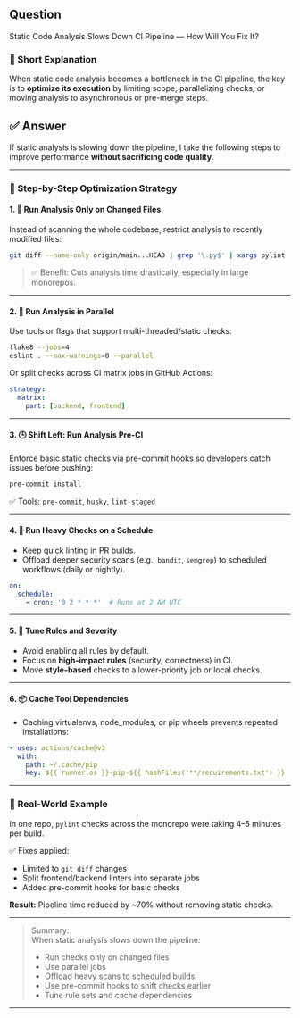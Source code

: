 ## Question  
Static Code Analysis Slows Down CI Pipeline — How Will You Fix It?

### 📝 Short Explanation  
When static code analysis becomes a bottleneck in the CI pipeline, the key is to **optimize its execution** by limiting scope, parallelizing checks, or moving analysis to asynchronous or pre-merge steps.

## ✅ Answer  

If static analysis is slowing down the pipeline, I take the following steps to improve performance **without sacrificing code quality**.

---

### 🧭 Step-by-Step Optimization Strategy

#### 1. 🔄 **Run Analysis Only on Changed Files**
Instead of scanning the whole codebase, restrict analysis to recently modified files:
```bash
git diff --name-only origin/main...HEAD | grep '\.py$' | xargs pylint
```

> ✅ Benefit: Cuts analysis time drastically, especially in large monorepos.

---

#### 2. 🧵 **Run Analysis in Parallel**
Use tools or flags that support multi-threaded/static checks:
```bash
flake8 --jobs=4
eslint . --max-warnings=0 --parallel
```

Or split checks across CI matrix jobs in GitHub Actions:
```yaml
strategy:
  matrix:
    part: [backend, frontend]
```

---

#### 3. 🕒 **Shift Left: Run Analysis Pre-CI**
Enforce basic static checks via pre-commit hooks so developers catch issues before pushing:
```bash
pre-commit install
```

✅ Tools: `pre-commit`, `husky`, `lint-staged`

---

#### 4. 🧪 **Run Heavy Checks on a Schedule**
- Keep quick linting in PR builds.
- Offload deeper security scans (e.g., `bandit`, `semgrep`) to scheduled workflows (daily or nightly).

```yaml
on:
  schedule:
    - cron: '0 2 * * *'  # Runs at 2 AM UTC
```

---

#### 5. 🎯 **Tune Rules and Severity**
- Avoid enabling all rules by default.
- Focus on **high-impact rules** (security, correctness) in CI.
- Move **style-based** checks to a lower-priority job or local checks.

---

#### 6. 📦 **Cache Tool Dependencies**
- Caching virtualenvs, node_modules, or pip wheels prevents repeated installations:
```yaml
- uses: actions/cache@v3
  with:
    path: ~/.cache/pip
    key: ${{ runner.os }}-pip-${{ hashFiles('**/requirements.txt') }}
```

---

### 🧠 Real-World Example

In one repo, `pylint` checks across the monorepo were taking 4–5 minutes per build.

✅ Fixes applied:
- Limited to `git diff` changes
- Split frontend/backend linters into separate jobs
- Added pre-commit hooks for basic checks

**Result:** Pipeline time reduced by ~70% without removing static checks.

---

> Summary:  
> When static analysis slows down the pipeline:
> - Run checks only on changed files  
> - Use parallel jobs  
> - Offload heavy scans to scheduled builds  
> - Use pre-commit hooks to shift checks earlier  
> - Tune rule sets and cache dependencies

---
